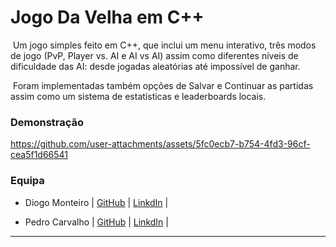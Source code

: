# Jogo Da Velha em C++

&nbsp;Um jogo simples feito em C++, que inclui um menu interativo, três modos de jogo (PvP, Player vs. AI e AI vs AI) assim como diferentes níveis de dificuldade das AI: desde jogadas aleatórias até impossível de ganhar.   
  
&nbsp;Foram implementadas também opções de Salvar e Continuar as partidas assim como um sistema de estatísticas e leaderboards locais.

### Demonstração
https://github.com/user-attachments/assets/5fc0ecb7-b754-4fd3-96cf-cea5f1d66541

### Equipa

- Diogo Monteiro | [GitHub](https://github.com/t-ros) | [LinkdIn](www.linkedin.com/in/monteiro-diogo) |

- Pedro Carvalho | [GitHub](https://github.com/pedrobcarvalho0601)  | [LinkdIn](https://www.linkedin.com/in/pedro-carvalho-760678280/) |
___
